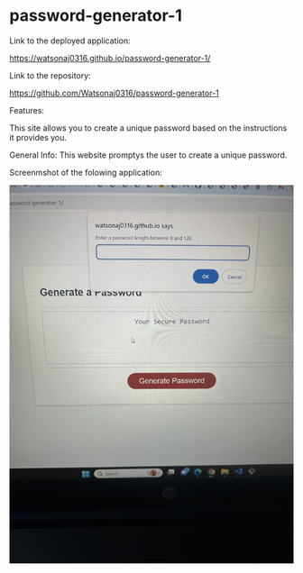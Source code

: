 # password-generator-1

Link to the deployed application:

 https://watsonaj0316.github.io/password-generator-1/


 Link to the repository:

 https://github.com/Watsonaj0316/password-generator-1

 Features:

 This site allows you to create a unique password based on the instructions it provides you.

 General Info: This website promptys the user to create a unique password.

 Screenmshot of the folowing application:

 ![screenshot](image_67154945.JPG)

